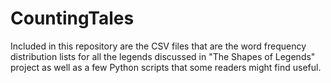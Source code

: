 CountingTales
=============

Included in this repository are the CSV files that are the word frequency distribution lists for all the legends discussed in "The Shapes of Legends" project as well as a few Python scripts that some readers might find useful. 